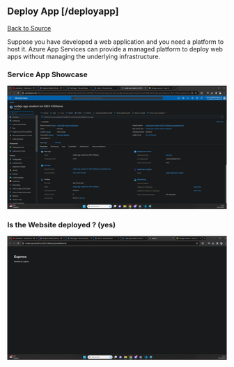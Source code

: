 ## Deploy App [/deployapp]
[Back to Source](../README.md)

Suppose you have developed a web application and you need a platform to host it. Azure App Services can provide a managed platform to deploy web apps without managing the underlying infrastructure.

### Service App Showcase

![Alt text](image-4.png)

### Is the Website deployed ? (yes)

![Alt text](image-5.png)
